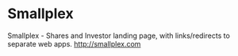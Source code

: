 # Smallplex
Smallplex - Shares and Investor landing page, with links/redirects to separate web apps. http://smallplex.com

